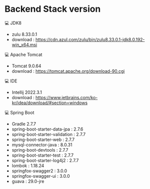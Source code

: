 # Backend Stack version
💻 JDK8
- zulu 8.33.0.1
- download : https://cdn.azul.com/zulu/bin/zulu8.33.0.1-jdk8.0.192-win_x64.msi 

💻 Apache Tomcat
- Tomcat 9.0.64
- download : https://tomcat.apache.org/download-90.cgi

💻 IDE
- Intellij 2022.3.1
- download : https://www.jetbrains.com/ko-kr/idea/download/#section=windows

💻 Spring Boot
- Gradle 2.7.7
- spring-boot-starter-data-jpa : 2.7.6
- spring-boot-starter-validation : 2.7.7
- spring-boot-starter-web : 2.7.7
- mysql-connector-java : 8.0.31
- spring-boot-devtools : 2.7.7
- spring-boot-starter-test : 2.7.7
- spring-boot-starter-log4j2 : 2.7.7
- lombok : 1.18.24
- springfox-swagger2 : 3.0.0
- springfox-swagger-ui : 3.0.0
- guava : 29.0-jre
